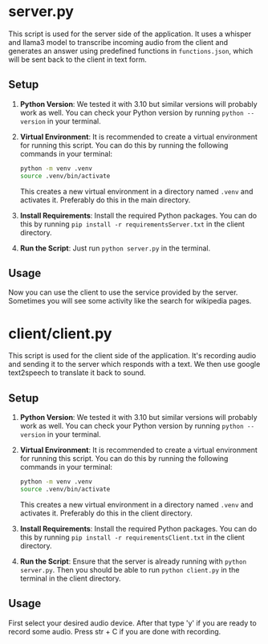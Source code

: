 # server.py

This script is used for the server side of the application. It uses a whisper and llama3 model to transcribe incoming audio from the client and generates an answer using predefined functions in `functions.json`, which will be sent back to the client in text form.

## Setup

1. **Python Version**: We tested it with 3.10 but similar versions will probably work as well. You can check your Python version by running `python --version` in your terminal.

2. **Virtual Environment**: It is recommended to create a virtual environment for running this script. You can do this by running the following commands in your terminal:

    ```bash
    python -m venv .venv
    source .venv/bin/activate
    ```

    This creates a new virtual environment in a directory named `.venv` and activates it. Preferably do this in the main directory.

3. **Install Requirements**: Install the required Python packages. You can do this by running `pip install -r requirementsServer.txt` in the client directory.

4. **Run the Script**: Just run `python server.py` in the terminal.

## Usage

Now you can use the client to use the service provided by the server. Sometimes you will see some activity like the search for wikipedia pages. 

# client/client.py

This script is used for the client side of the application. It's recording audio and sending it to the server which responds with a text. We then use google text2speech to translate it back to sound.

## Setup

1. **Python Version**: We tested it with 3.10 but similar versions will probably work as well. You can check your Python version by running `python --version` in your terminal.

2. **Virtual Environment**: It is recommended to create a virtual environment for running this script. You can do this by running the following commands in your terminal:

    ```bash
    python -m venv .venv
    source .venv/bin/activate
    ```

    This creates a new virtual environment in a directory named `.venv` and activates it. Preferably do this in the client directory.

3. **Install Requirements**: Install the required Python packages. You can do this by running `pip install -r requirementsClient.txt` in the client directory.

4. **Run the Script**: Ensure that the server is already running with `python server.py`. Then you should be able to run `python client.py` in the terminal in the client directory.

## Usage

First select your desired audio device. After that type 'y' if you are ready to record some audio. Press str + C if you are done with recording.
